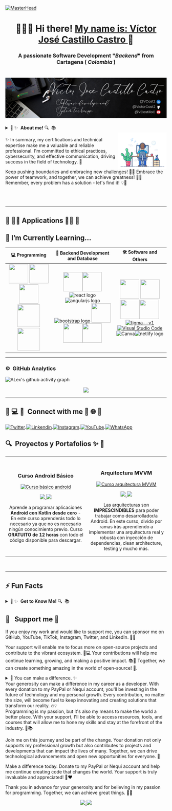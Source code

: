[![MasterHead](https://developers.giphy.com/branch/master/static/api-512d36c09662682717108a38bbb5c57d.gif)](https://rishavchanda.io)

<div align="center">
<h1 align="center"> 👨🏻‍💻  Hi there! <a href="https://www.linkedin.com/in/vcastilloc/"> My name is: Víctor José Castillo Castro </a> 👋</h1>
</div>
<h3 align="center"> A passionate Software Development "<em>Backend</em>" from Cartagena (<em> Colombia </em>) </h3>
<h1 align="center"></h1>
<section align='left'>
<img src="Profile LinkedIn Banner.png" title="Profile LinkedIn Banner" alt="Profile LinkedIn Banner">&nbsp;
  
<!--**VictorCast2/VictorCast2** is a ✨ _special_ ✨ repository because its `README.md` (this file) appears on your GitHub profile.-->

<details>
  <summary>📝&nbsp;✨&nbsp; <strong>About me!</strong> 🔍&nbsp; 📚&nbsp; </summary>
  
👨‍💻 I'm a highly competent systems technician with a passion for technology. My skills in handling various tools allow me to adapt quickly to new technologies and environments. 🛠️💪

📜 Ethical principles and confidentiality are at the core of my work. I hold a certificate in Professional Ethics, ensuring the highest standards of conduct. 🔒

🔐 With my Introduction to Cybersecurity certificate, I'm equipped to protect systems and data, ensuring their integrity and availability. 🛡️

💼 The Google certificate in Protecting Your Business in Telecommuting reflects my awareness of security challenges in remote work and my ability to implement suitable measures. 🏠✉️

💬 Effective communication is key, enabling me to collaborate seamlessly with colleagues and clients. I'm a creative problem-solver, always finding innovative solutions. 🗣️💡

👾 I am very curious and that is why you start studying programming. 🛠️

🗒 I am currently very obsessed with Full Stack. 🛠️

🤝 I thrive in teamwork and value collaboration. With dedication and a positive attitude, I achieve shared goals. 🚀

</details>
<img align='right' src="Icons/My.gif" width="30%" align="center" border-radius="50%">

✨ In summary, my certifications and technical expertise make me a valuable and reliable professional. I'm committed to ethical practices, cybersecurity, and effective communication, driving success in the field of technology. 🌟

Keep pushing boundaries and embracing new challenges! 🚀💪 Embrace the power of teamwork, and together, we can achieve greatness! 🤝✨ Remember, every problem has a solution - let's find it! 💡🔧
<br> </br>
<br> </br>

<hr> 
</hr>

# 🚀 👨‍💻 Applications 👨‍💻 🚀

## 🌱 I’m Currently Learning...

|                                                                                                                                                                                                                                                                                                                                                                                                                                                                                                                   💻 Programming                                                                                                                                                                                                                                                                                                                                                                                                                                                                                                                    |                                                                                                                                                                                                                                                                                                                                                                                                                                                                                                                                                                                                                                                         🔧 Backend Development and Database                                                                                                                                                                                                                                                                                                                                                                                                                                                                                                                                                                                                                                                         |                                                                                                                                                                                                                                                                                                                                                                                                                                                                                                                                                                                                                                                                                           🛠️ Software and Others                                                                                                                                                                                                                                                                                                                                                                                                                                                                                                                                                                                                                                                                                           |
| :-------------------------------------------------------------------------------------------------------------------------------------------------------------------------------------------------------------------------------------------------------------------------------------------------------------------------------------------------------------------------------------------------------------------------------------------------------------------------------------------------------------------------------------------------------------------------------------------------------------------------------------------------------------------------------------------------------------------------------------------------------------------------------------------------------------------------------------------------------------------------------------------------------------------------------------------------------------------------------------------------------------------------------------------------: | :-------------------------------------------------------------------------------------------------------------------------------------------------------------------------------------------------------------------------------------------------------------------------------------------------------------------------------------------------------------------------------------------------------------------------------------------------------------------------------------------------------------------------------------------------------------------------------------------------------------------------------------------------------------------------------------------------------------------------------------------------------------------------------------------------------------------------------------------------------------------------------------------------------------------------------------------------------------------------------------------------------------------------------------------------------------------------------------------------------------------------------------------------------------------------------------------------------------------------------------------------------------------------------------------------------------------------------------------------: | :--------------------------------------------------------------------------------------------------------------------------------------------------------------------------------------------------------------------------------------------------------------------------------------------------------------------------------------------------------------------------------------------------------------------------------------------------------------------------------------------------------------------------------------------------------------------------------------------------------------------------------------------------------------------------------------------------------------------------------------------------------------------------------------------------------------------------------------------------------------------------------------------------------------------------------------------------------------------------------------------------------------------------------------------------------------------------------------------------------------------------------------------------------------------------------------------------------------------------------------------------------------------------------------------------------------------------------------------------------------------------------------------------------: |
| <a href="https://www.python.org/" target="_blank" rel="noreferrer"><img src="https://cdn.jsdelivr.net/gh/devicons/devicon/icons/python/python-original-wordmark.svg" width="60" height="60"/></a> <a href="https://www.java.com/" target="_blank" rel="noreferrer"><img src="https://cdn.jsdelivr.net/gh/devicons/devicon/icons/java/java-original-wordmark.svg" width="60" height="60"/></a> <a href="https://www.javascript.com/" target="_blank" rel="noreferrer"><img src="https://cdn.jsdelivr.net/gh/devicons/devicon/icons/javascript/javascript-original.svg" width="60" height="60"/></a> <a href="https://developer.mozilla.org/en-US/docs/Web/HTML" target="_blank" rel="noreferrer"><img src="https://cdn.jsdelivr.net/gh/devicons/devicon/icons/html5/html5-original-wordmark.svg" width="70" height="70"/></a> <a href="https://developer.mozilla.org/en-US/docs/Web/CSS" target="_blank" rel="noreferrer"><img src="https://cdn.jsdelivr.net/gh/devicons/devicon/icons/css3/css3-original-wordmark.svg" width="70" height="70"/></a> | <a href="https://www.mysql.com/" target="_blank" rel="noreferrer"><img src="https://cdn.jsdelivr.net/gh/devicons/devicon/icons/mysql/mysql-original-wordmark.svg" width="60" height="60"/></a><a href="https://spring.io/" target="_blank" rel="noreferrer"><img src="https://cdn.jsdelivr.net/gh/devicons/devicon/icons/spring/spring-original-wordmark.svg" width="60" height="60"/></a> <img src="https://cdn.simpleicons.org/react/61DAFB" height="40" alt="react logo"/> <img src="https://cdn.simpleicons.org/angular/DD0031" height="40" alt="angularjs logo" /><img src="https://cdn.jsdelivr.net/gh/devicons/devicon/icons/bootstrap/bootstrap-original.svg" height="40" alt="bootstrap logo"  /> <a href="https://www.microsoft.com/en-us/sql-server" target="_blank" rel="noreferrer"><img src="https://cdn.jsdelivr.net/gh/devicons/devicon/icons/microsoftsqlserver/microsoftsqlserver-plain-wordmark.svg" width="60" height="60"/></a> <a href="https://nodejs.org/" target="_blank" rel="noreferrer"><img src="https://cdn.jsdelivr.net/gh/devicons/devicon/icons/nodejs/nodejs-original-wordmark.svg" width="60" height="60"/></a><a href="https://www.docker.com/" target="_blank" rel="noreferrer"><img src="https://cdn.jsdelivr.net/gh/devicons/devicon/icons/docker/docker-original-wordmark.svg" width="60" height="60"/></a> | <a href="https://git-scm.com/" target="_blank" rel="noreferrer"><img src="https://cdn.jsdelivr.net/gh/devicons/devicon/icons/git/git-original-wordmark.svg" width="60" height="60"/></a> <a href="https://github.com/" target="_blank" rel="noreferrer"><img src="https://cdn.jsdelivr.net/gh/devicons/devicon/icons/github/github-original-wordmark.svg" width="60" height="60"/></a><a href="https://www.linux.org/" target="_blank" rel="noreferrer"><img src="https://cdn.jsdelivr.net/gh/devicons/devicon/icons/linux/linux-original.svg" width="60" height="60"/></a><a href="https://www.notion.so/es-la" target="_blank" rel="noreferrer"><img src="https://cdn.jsdelivr.net/gh/devicons/devicon/icons/notion/notion-original.svg" width="60" height="60"/></a><a href="https://www.figma.com/" target="_blank" rel="noreferrer"><img width="48" height="48" src="https://img.icons8.com/color/48/figma--v1.png" alt="figma--v1"/> <a href="https://code.visualstudio.com/" target="_blank" rel="noreferrer"><img src="https://img.icons8.com/fluency/48/visual-studio-code-2019.png" title="Visual Studio Code" alt="Visual Studio Code" width="48" height="48"/></a><img src="https://cdn.jsdelivr.net/gh/devicons/devicon/icons/canva/canva-original.svg" width="48" height="48" alt="Canva"/><img src="https://cdn.simpleicons.org/netlify/00C7B7" width="48" height="48" alt="netlify logo"/> |

</div>

<hr>

### ⚙️ &nbsp;GitHub Analytics

<!--Graph-->

![ALex's github activity graph](https://github-readme-activity-graph.vercel.app/graph?username=VictorCast2&bg_color=0d1117&color=ffffff&line=00b3ff&point=f9fafa&area=true&hide_border=true)

<!--Skill And More Information-->
<p align="center">
<a href="https://github.com/VictorCast2">
<div align="center">  
<img align="center" src="https://github-readme-streak-stats.herokuapp.com/?user=VictorCast2&theme=tokyonight&hide_border=true&show_icons=true&layout=compact&title_color=00b3ff&text_color=00b4ff&bg_color=0d1117"/>

</div>
</a>
</p>
<hr>
</hr>

## 📲&nbsp;💻&nbsp;🔗&nbsp; Connect with me 🔗&nbsp;🌐&nbsp;🤝&nbsp;

<p align="left">
<a href="https://twitter.com/VctorJosCast02" target="blank">
  <img align="center" src="https://raw.githubusercontent.com/rahuldkjain/github-profile-readme-generator/master/src/images/icons/Social/twitter.svg" alt="Twitter" height="30" width="40" />
</a>
<a href="https://linkedin.com/in/vcastilloc" target="blank">
  <img align="center" src="https://raw.githubusercontent.com/rahuldkjain/github-profile-readme-generator/master/src/images/icons/Social/linked-in-alt.svg" alt="Linkendin" height="30" width="40" />
</a>
<a href="https://instagram.com/victor02_cast2" target="blank">
  <img align="center" src="https://raw.githubusercontent.com/rahuldkjain/github-profile-readme-generator/master/src/images/icons/Social/instagram.svg" alt="Instagram" height="30" width="40" />
</a>
<a href="https://www.youtube.com/@VCastilloC" target="blank">
  <img align="center" src="https://raw.githubusercontent.com/rahuldkjain/github-profile-readme-generator/master/src/images/icons/Social/youtube.svg" alt="YouTube" height="30" width="40" />
</a>
<a href="https://api.whatsapp.com/send/?phone=3195598806&text&type=phone_number&app_absent=0" target="_blank">
  <img align="center" src="https://raw.githubusercontent.com/rahuldkjain/github-profile-readme-generator/master/src/images/icons/Social/whatsapp.svg" alt="WhatsApp" height="30" width="40" />
</a>
<p align="left">

## 🔍&nbsp; Proyectos y Portafolios ✨&nbsp;📂&nbsp;

<table>
<tr>
<td width="50%">
<h3 align="center">Curso Android Básico</h3>
<div align="center">
<a href=""https://github.com/ArisGuimera/Android-Expert" target="_blank"><img src="" width="400" alt="Curso básico android"></a>
<p>
<a href="https://github.com/" target="_blank">
  <img src="https://img.shields.io/badge/Código en GitHub-9dfc40?style=for-the-badge&logo=github&logoColor=black">
</a>
<a href="https://www.youtube.com/@VCastilloC" target="_blank">
  <img src="https://img.shields.io/badge/-Youtube-9dfc40?style=for-the-badge&logo=youtube&logoColor=FF0000">
</a>
</p>
<p>Aprende a programar aplicaciones <strong>Android con Kotlin desde cero</strong> - En este curso aprenderás todo lo necesario ya que no es necesario ningún conocimiento previo. Curso <strong>GRATUITO de 12 horas</strong> con todo el código disponible para descargar.</p>
</div>
                                                                                      
</td>

<td width="50%">
               <br>
<h3 align="center">Arquitectura MVVM</h3>
<div align="center">                                       
<a href="https://github.com/" target="_blank"><img src="" width="400" alt="Curso arquitectura MVVM"></a>
<br>
<p>
<a href="https://github.com/" target="_blank">
  <img src="https://img.shields.io/badge/Código en GitHub-9dfc40?style=for-the-badge&logo=github&logoColor=black">
</a>
<a href="https://www.youtube.com/@VCastilloC" target="_blank">
  <img src="https://img.shields.io/badge/-Youtube-9dfc40?style=for-the-badge&logo=youtube&logoColor=FF0000">
</a>
</p>
</p>Las arquitecturas son <strong>IMPRESCINDIBLES</strong> para poder trabajar como desarrollador/a Android. En este curso, divido por ramas irás aprendiendo a implementar una arquitectura real y robusta con inyección de dependencias, clean architecture, testing y mucho más.</p>
</div>                                                             
</table>                                                                                 
</div>
<br>
<hr>

## ⚡ Fun Facts

<details>
  <summary>📝&nbsp;✨&nbsp; <strong>Get to Know Me!</strong> 🔍&nbsp; 📚&nbsp; </summary>
<p align="center">
  <img src="https://github.com/VictorCast2/VictorCast2/assets/128097417/c6b5ec7e-1022-4266-9e4f-b47569b4ad67">
</p>

**Did you know?** Football (soccer) is the most popular sport in the world, with an estimated 4 billion fans globally.

<p align="center">
  <img src="https://github.com/VictorCast2/VictorCast2/assets/128097417/5de36613-9a40-4064-90ca-28a000e52423">
</p>

**Fun Fact:** Volleyball was invented in 1895 by William G. Morgan as a combination of basketball, baseball, tennis, and handball.

<p align="center">
  <img src="https://github.com/VictorCast2/VictorCast2/assets/128097417/7a97838f-8269-45c7-8831-dd3a1c5f9c2c">
</p>

**Did you know?** Baseball is often called "America's pastime" and has been played since the mid-19th century.

<p align="center">
  <img src="https://github.com/VictorCast2/VictorCast2/assets/128097417/06d02688-1c1d-48cb-85a4-cca353e623a9">
</p>

**Fun Fact:** Reading for just six minutes can reduce stress levels by 68%, according to researchers at the University of Sussex.

<p align="center">
  <img src="https://github.com/VictorCast2/VictorCast2/assets/128097417/67b7d53e-cb55-4147-a214-34f05ec5ee55">
</p>

**Did you know?** Programming is often compared to wizardry, as programmers use their skills to create magical software solutions.

<p align="center">
  <img src="https://github.com/VictorCast2/VictorCast2/assets/128097417/99d23669-0c55-48a2-a73b-91ced2c5fb76" alt="Junk Food">
</p>

**Fun Fact:** Junk food like burgers and fries can trigger the brain's reward system by releasing dopamine, making it addictive.

<p align="center">
  <img src="https://github.com/VictorCast2/VictorCast2/assets/128097417/04c273d4-f2fc-4a4d-9bf8-754a7f68cfd3" alt="Video Games">
</p>

**Did you know?** Playing video games can improve cognitive functions such as memory, attention, and spatial reasoning.

<p align="center">
  <img src="https://github.com/VictorCast2/VictorCast2/assets/128097417/825c5353-7a8e-4f6d-b98f-96e7d10000bc" alt="Gaming">
</p>

**Fun Fact:** There are over 2.2 billion gamers worldwide, spanning various platforms and genres.

</details>

## 🤝 &nbsp; Support me 🤝 &nbsp;

If you enjoy my work and would like to support me, you can sponsor me on GitHub, YouTube, TikTok, Instagram, Twitter, and LinkedIn. 🙌🌟

Your support will enable me to focus more on open-source projects and contribute to the vibrant ecosystem. 🚀💻
Your contributions will help me continue learning, growing, and making a positive impact. 📚🌱
Together, we can create something amazing in the world of open-source! 💪.

<details>
  <summary> 💬 You can make a difference. ✨&nbsp; </summary>
Your support can fuel my passion for coding and enable me to keep creating innovative solutions. Every line of code is a step towards a better future, and with your donation, we can build that future together. 🌍💪
<p></p>
My commitment to excellence and creativity in software development is unwavering. Every day, I dive into the world of code, seeking new ways to solve problems and make the digital world more efficient and accessible. 💻🚀 But to continue on this path, I need your help. 🙏
</details>
Your generosity can make a difference in my career as a developer. With every donation to my PayPal or Nequi account, you'll be investing in the future of technology and my personal growth. Every contribution, no matter the size, will become fuel to keep innovating and creating solutions that transform our reality. 🔥💡
<br>
Programming is my passion, but it's also my means to make the world a better place. With your support, I'll be able to access resources, tools, and courses that will allow me to hone my skills and stay at the forefront of the industry. 🌟📚

Join me on this journey and be part of the change. Your donation not only supports my professional growth but also contributes to projects and developments that can impact the lives of many. Together, we can drive technological advancements and open new opportunities for everyone. 🤝

Make a difference today. Donate to my PayPal or Nequi account and help me continue creating code that changes the world. Your support is truly invaluable and appreciated! 🙌❤️

Thank you in advance for your generosity and for believing in my passion for programming. Together, we can achieve great things. 🚀🎉

<p>
<div align="center">
<p>
<a href="https://paypal.me/VictorCast2" target="_blank">
  <img src="https://img.shields.io/badge/Paypal-1E90FF?style=for-the-badge&logo=Paypal&logoColor=""">
</a>
<a href="https://www.canva.com/design/DAFoRz89Nds/bMG72518LIr0rEBdef5zWw/edit?utm_content=DAFoRz89Nds&utm_campaign=designshare&utm_medium=link2&utm_source=sharebutton" target="_blank">
  <img src="https://img.shields.io/badge/Nequi-1E90FF?style=for-the-badge&logo="icons/egi-mp-nequi.png"&logoColor=""&color=1E90FF">
</a>
</p>
</div>
